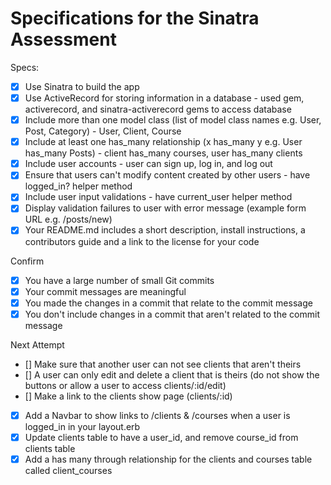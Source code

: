 # Specifications for the Sinatra Assessment

Specs:
- [x] Use Sinatra to build the app
- [x] Use ActiveRecord for storing information in a database - used gem, activerecord, and sinatra-activerecord gems to access database
- [x] Include more than one model class (list of model class names e.g. User, Post, Category) - User, Client, Course
- [x] Include at least one has_many relationship (x has_many y e.g. User has_many Posts) - client has_many courses, user has_many clients
- [x] Include user accounts - user can sign up, log in, and log out
- [x] Ensure that users can't modify content created by other users - have logged_in? helper method
- [x] Include user input validations - have current_user helper method
- [x] Display validation failures to user with error message (example form URL e.g. /posts/new)
- [x] Your README.md includes a short description, install instructions, a contributors guide and a link to the license for your code

Confirm
- [x] You have a large number of small Git commits
- [x] Your commit messages are meaningful
- [x] You made the changes in a commit that relate to the commit message
- [x] You don't include changes in a commit that aren't related to the commit message

Next Attempt
- [] Make sure that another user can not see clients that aren't theirs
- [] A user can only edit and delete a client that is theirs (do not show the buttons or allow a user to access clients/:id/edit)
- [] Make a link to the clients show page (clients/:id)
- [x] Add a Navbar to show links to /clients & /courses when a user is logged_in in your layout.erb
- [x] Update clients table to have a user_id, and remove course_id from clients table
- [x] Add a has many through relationship for the clients and courses table called client_courses
